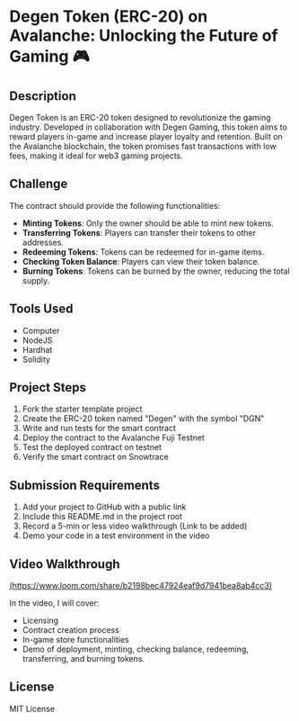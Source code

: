 
# Degen Token (ERC-20) on Avalanche: Unlocking the Future of Gaming 🎮

## Description

Degen Token is an ERC-20 token designed to revolutionize the gaming industry. Developed in collaboration with Degen Gaming, this token aims to reward players in-game and increase player loyalty and retention. Built on the Avalanche blockchain, the token promises fast transactions with low fees, making it ideal for web3 gaming projects.

## Challenge

The contract should provide the following functionalities:

- **Minting Tokens**: Only the owner should be able to mint new tokens.
- **Transferring Tokens**: Players can transfer their tokens to other addresses.
- **Redeeming Tokens**: Tokens can be redeemed for in-game items.
- **Checking Token Balance**: Players can view their token balance.
- **Burning Tokens**: Tokens can be burned by the owner, reducing the total supply.

## Tools Used

- Computer
- NodeJS
- Hardhat
- Solidity

## Project Steps

1. Fork the starter template project
2. Create the ERC-20 token named "Degen" with the symbol "DGN"
3. Write and run tests for the smart contract
4. Deploy the contract to the Avalanche Fuji Testnet
5. Test the deployed contract on testnet
6. Verify the smart contract on Snowtrace

## Submission Requirements

1. Add your project to GitHub with a public link
2. Include this README.md in the project root
3. Record a 5-min or less video walkthrough (Link to be added)
4. Demo your code in a test environment in the video

## Video Walkthrough

[(https://www.loom.com/share/b2198bec47924eaf9d7941bea8ab4cc3)](#) 

In the video, I will cover:
- Licensing
- Contract creation process
- In-game store functionalities
- Demo of deployment, minting, checking balance, redeeming, transferring, and burning tokens.

## License

MIT License
